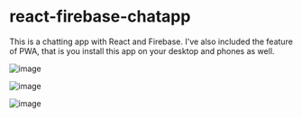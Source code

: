 # react-firebase-chatapp

This is a chatting app with React and Firebase. I've also included the feature of PWA, that is you install this app on your desktop and phones as well. 

![image](https://user-images.githubusercontent.com/75429660/204034235-235e1835-f856-4494-9755-19749983f8f6.png)

![image](https://user-images.githubusercontent.com/75429660/204034261-9a1d60b9-fe69-4b8a-af3d-7dfd95190b5d.png)

![image](https://user-images.githubusercontent.com/75429660/204034423-301ca1c6-0638-4e43-8ba1-12ab8f57eda9.png)

